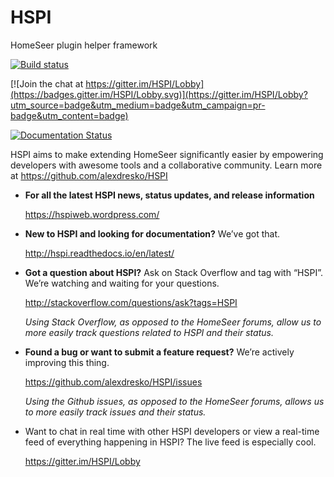 # HSPI
HomeSeer plugin helper framework 

[![Build status](https://ci.appveyor.com/api/projects/status/ykbdc3pmftec2sq1/branch/master?svg=true)](https://ci.appveyor.com/project/alexdresko/hspi/branch/master) 

[![Join the chat at https://gitter.im/HSPI/Lobby](https://badges.gitter.im/HSPI/Lobby.svg)](https://gitter.im/HSPI/Lobby?utm_source=badge&utm_medium=badge&utm_campaign=pr-badge&utm_content=badge)

[![Documentation Status](https://readthedocs.org/projects/hspi/badge/?version=latest)](http://hspi.readthedocs.io/en/latest/?badge=latest)

HSPI aims to make extending HomeSeer significantly easier by empowering developers with awesome tools and a collaborative community. 
Learn more at https://github.com/alexdresko/HSPI 

* **For all the latest HSPI news, status updates, and release information** 

    https://hspiweb.wordpress.com/
* **New to HSPI and looking for documentation?** We’ve got that.

    http://hspi.readthedocs.io/en/latest/ 
* **Got a question about HSPI?** Ask on Stack Overflow and tag with “HSPI”. We’re watching and waiting for your questions. 

    http://stackoverflow.com/questions/ask?tags=HSPI 

    *Using Stack Overflow, as opposed to the HomeSeer forums, allow us to more easily track questions related to HSPI and their status.*
* **Found a bug or want to submit a feature request?** We’re actively improving this thing. 

    https://github.com/alexdresko/HSPI/issues 

    *Using the Github issues, as opposed to the HomeSeer forums, allows us to more easily track issues and their status.*
* Want to chat in real time with other HSPI developers or view a real-time feed of everything happening in HSPI? The live feed is especially cool. 

    https://gitter.im/HSPI/Lobby
